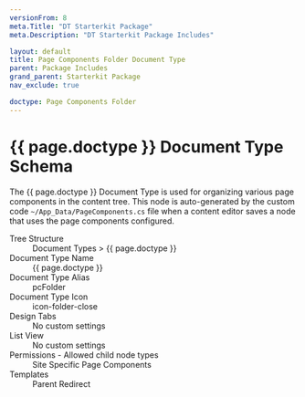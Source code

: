 ```yaml
---
versionFrom: 8
meta.Title: "DT Starterkit Package"
meta.Description: "DT Starterkit Package Includes"

layout: default
title: Page Components Folder Document Type
parent: Package Includes
grand_parent: Starterkit Package
nav_exclude: true

doctype: Page Components Folder
---
```


# {{ page.doctype }} Document Type Schema

The {{ page.doctype }} Document Type is used for organizing various page components in the content tree. This node is auto-generated by the custom code `~/App_Data/PageComponents.cs` file when a content editor saves a node that uses the page components configured.

<dl>
    <dt>Tree Structure</dt> <dd>Document Types > {{ page.doctype }}</dd>
    <dt>Document Type Name</dt> <dd>{{ page.doctype }}</dd>
    <dt>Document Type Alias</dt> <dd>pcFolder</dd>
    <dt>Document Type Icon</dt> <dd>icon-folder-close</dd>
    <dt>Design Tabs</dt> <dd>No custom settings</dd>
    <dt>List View</dt> <dd>No custom settings</dd>
    <dt>Permissions - Allowed child node types</dt> <dd>Site Specific Page Components</dd>
    <dt>Templates</dt> <dd>Parent Redirect</dd>
</dl>
